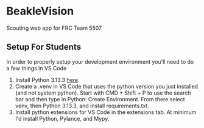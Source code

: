 # BeakleVision

Scouting web app for FRC Team 5507

## Setup For Students

In order to properly setup your development environment you'll need to do a few things in VS Code

1. Install Python 3.13.3 [here](https://www.python.org/downloads/).
2. Create a .venv in VS Code that uses the python version you just installed (and not system python). Start with CMD + Shift + P to use the search bar and then type in Python: Create Environment. From there select venv, then Python 3.13.3, and install requirements.txt.
3. Install python extensions for VS Code in the extensions tab. At minimum I'd install Python, Pylance, and Mypy.
